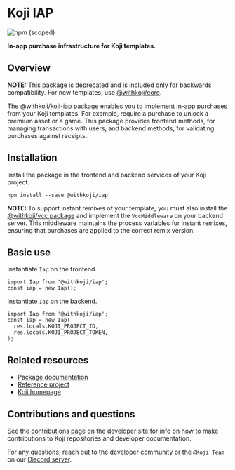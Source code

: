 # Koji IAP
![npm (scoped)](https://img.shields.io/npm/v/@withkoji/iap?color=green&style=flat-square)

**In-app purchase infrastructure for Koji templates.**

## Overview

**NOTE:**
This package is deprecated and is included only for backwards compatibility. For new templates, use [@withkoji/core](https://developer.withkoji.com/reference/packages/withkoji-koji-core).

The @withkoji/koji-iap package enables you to implement in-app purchases from your Koji templates. For example, require a purchase to unlock a premium asset or a game. This package provides frontend methods, for managing transactions with users, and backend methods, for validating purchases against receipts.

## Installation

Install the package in the frontend and backend services of your Koji project.

```
npm install --save @withkoji/iap
```

**NOTE:** To support instant remixes of your template, you must also install the [@withkoji/vcc package](https://developer.withkoji.com/reference/packages/withkoji-vcc-package) and implement the `VccMiddleware` on your backend server. This middleware maintains the process variables for instant remixes, ensuring that purchases are applied to the correct remix version.

## Basic use

Instantiate `Iap` on the frontend.

```
import Iap from '@withkoji/iap';
const iap = new Iap();
```

Instantiate `Iap` on the backend.
```
import Iap from '@withkoji/iap';
const iap = new Iap(
  res.locals.KOJI_PROJECT_ID,
  res.locals.KOJI_PROJECT_TOKEN,
);
```

## Related resources

* [Package documentation](https://developer.withkoji.com/reference/packages/withkoji-koji-iap-package)
* [Reference project](https://withkoji.com/templates/sean/aoyl/code)
* [Koji homepage](http://withkoji.com/)

## Contributions and questions

See the [contributions page](https://developer.withkoji.com/docs/about/contribute-koji-developers) on the developer site for info on how to make contributions to Koji repositories and developer documentation.

For any questions, reach out to the developer community or the `@Koji Team` on our [Discord server](https://discord.com/invite/9egkTWf4ec).
